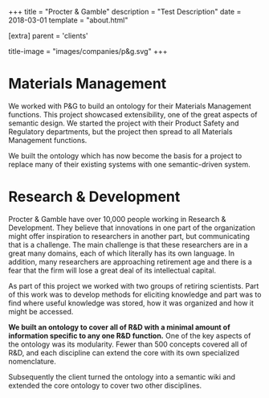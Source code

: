 +++
title = "Procter & Gamble"
description = "Test Description"
date = 2018-03-01
template = "about.html"

[extra]
parent = 'clients'

title-image = "images/companies/p&g.svg"
+++

# Materials Management

We worked with P&G to build an ontology for their Materials Management functions. This project showcased extensibility, one of the great aspects of semantic design. We started the project with their Product Safety and Regulatory departments, but the project then spread to all Materials Management functions.

We built the ontology which has now become the basis for a project to replace many of their existing systems with one semantic-driven system.

# Research & Development

Procter & Gamble have over 10,000 people working in Research & Development. They believe that innovations in one part of the organization might offer inspiration to researchers in another part, but communicating that is a challenge. The main challenge is that these researchers are in a great many domains, each of which literally has its own language. In addition, many researchers are approaching retirement age and there is a fear that the firm will lose a great deal of its intellectual capital.

As part of this project we worked with two groups of retiring scientists. Part of this work was to develop methods for eliciting knowledge and part was to find where useful knowledge was stored, how it was organized and how it might be accessed.

**We built an ontology to cover all of R&D with a minimal amount of information specific to any one R&D function.** One of the key aspects of the ontology was its modularity. Fewer than 500 concepts covered all of R&D, and each discipline can extend the core with its own specialized nomenclature.

Subsequently the client turned the ontology into a semantic wiki and extended the core ontology to cover two other disciplines.
